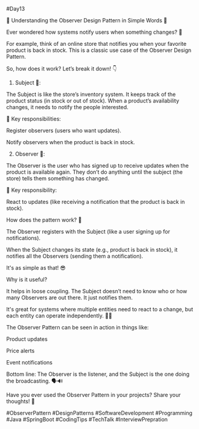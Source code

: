 #Day13

🚀 Understanding the Observer Design Pattern in Simple Words 🚀

Ever wondered how systems notify users when something changes? 🤔

For example, think of an online store that notifies you when your favorite product is back in stock. This is a classic
use case of the Observer Design Pattern.

So, how does it work? Let’s break it down! 👇

1. Subject 🎯:

The Subject is like the store’s inventory system. It keeps track of the product status (in stock or out of stock). When
a product’s availability changes, it needs to notify the people interested.

📝 Key responsibilities:

Register observers (users who want updates).

Notify observers when the product is back in stock.

2. Observer 👀:

The Observer is the user who has signed up to receive updates when the product is available again. They don’t do
anything until the subject (the store) tells them something has changed.

📝 Key responsibility:

React to updates (like receiving a notification that the product is back in stock).

How does the pattern work? 🔄

The Observer registers with the Subject (like a user signing up for notifications).

When the Subject changes its state (e.g., product is back in stock), it notifies all the Observers (sending them a
notification).

It's as simple as that! 😎

Why is it useful?

It helps in loose coupling. The Subject doesn’t need to know who or how many Observers are out there. It just notifies
them.

It's great for systems where multiple entities need to react to a change, but each entity can operate independently.
📲🔔

The Observer Pattern can be seen in action in things like:

Product updates

Price alerts

Event notifications

Bottom line: The Observer is the listener, and the Subject is the one doing the broadcasting. 🗣️🔊

Have you ever used the Observer Pattern in your projects? Share your thoughts! 💬

#ObserverPattern #DesignPatterns #SoftwareDevelopment #Programming #Java #SpringBoot #CodingTips #TechTalk
#InterviewPrepration


